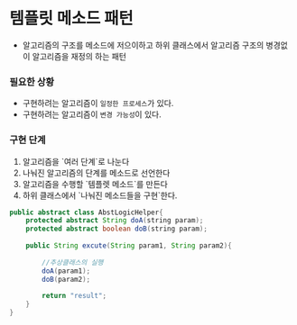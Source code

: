 # 템플릿 메소드 패턴

- 알고리즘의 구조를 메소드에 저으이하고 하위 클래스에서 알고리즘 구조의 병경없이 
알고리즘을 재정의 하는 패턴

### 필요한 상황

- 구현하려는 알고리즘이 `일정한 프로세스`가 있다.
- 구현하려는 알고리즘이 `변경 가능성`이 있다.

### 구현 단계
<ol>
<li>알고리즘을 `여러 단계`로 나눈다</li>
<li>나눠진 알고리즘의 단계를 메소드로 선언한다</li>
<li>알고리즘을 수행할 `템플렛 메소드`를 만든다</li>
<li>하위 클래스에서 `나눠진 메소드들을 구현`한다.</li>
</ol>


```java
public abstract class AbstLogicHelper{
    protected abstract String doA(string param);
    protected abstract boolean doB(string param);
    
    public String excute(String param1, String param2){
        
        //추상클래스의 실행
        doA(param1);
        doB(param2);
        
        return "result";
    }
}
```